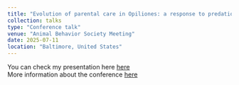 ```yaml
---
title: "Evolution of parental care in Opiliones: a response to predation or a path to new habitats?"
collection: talks
type: "Conference talk"
venue: "Animal Behavior Society Meeting"
date: 2025-07-11
location: "Baltimore, United States"
---
```


You can check my presentation here [here](https://www.youtube.com/watch?v=TqGkUnhAUe0)<br>
More information about the conference [here](https://www.animalbehaviorsociety.org/2025/index.php)
